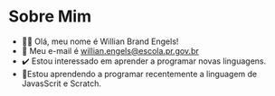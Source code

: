 # Sobre Mim
- 👱‍♂️ Olá, meu nome é Willian Brand Engels!
- 🧢 Meu e-mail é willian.engels@escola.pr.gov.br
- ✔️ Estou interessado em aprender a programar novas linguagens.
- 🥇Estou aprendendo a programar recentemente a linguagem de JavasScrit e Scratch.


<!---
willians007/willians007 is a ✨ special ✨ repository because its `README.md` (this file) appears on your GitHub profile.
You can click the Preview link to take a look at your changes.
--->

